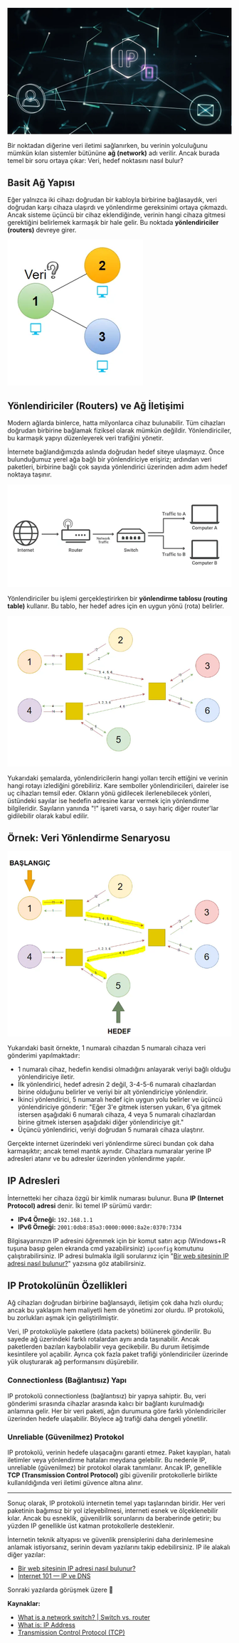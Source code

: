 ![IP](/img/ip-2.png)

Bir noktadan diğerine veri iletimi sağlanırken, bu verinin yolculuğunu mümkün kılan sistemler bütününe **ağ (network)** adı verilir. Ancak burada temel bir soru ortaya çıkar: Veri, hedef noktasını nasıl bulur?

## Basit Ağ Yapısı

Eğer yalnızca iki cihazı doğrudan bir kabloyla birbirine bağlasaydık, veri doğrudan karşı cihaza ulaşırdı ve yönlendirme gereksinimi ortaya çıkmazdı. Ancak sisteme üçüncü bir cihaz eklendiğinde, verinin hangi cihaza gitmesi gerektiğini belirlemek karmaşık bir hale gelir. Bu noktada **yönlendiriciler (routers)** devreye girer.

![Veri](/img/data-tr.png)

## Yönlendiriciler (Routers) ve Ağ İletişimi

Modern ağlarda binlerce, hatta milyonlarca cihaz bulunabilir. Tüm cihazları doğrudan birbirine bağlamak fiziksel olarak mümkün değildir. Yönlendiriciler, bu karmaşık yapıyı düzenleyerek veri trafiğini yönetir.

İnternete bağlandığımızda aslında doğrudan hedef siteye ulaşmayız. Önce bulunduğumuz yerel ağa bağlı bir yönlendiriciye erişiriz; ardından veri paketleri, birbirine bağlı çok sayıda yönlendirici üzerinden adım adım hedef noktaya taşınır.

![İnternet](/img/internet-broadcasting.png)

Yönlendiriciler bu işlemi gerçekleştirirken bir **yönlendirme tablosu (routing table)** kullanır. Bu tablo, her hedef adres için en uygun yönü (rota) belirler.

![Yönlendirici](/img/routing.png)

Yukarıdaki şemalarda, yönlendiricilerin hangi yolları tercih ettiğini ve verinin hangi rotayı izlediğini görebiliriz. Kare semboller yönlendiricileri, daireler ise uç cihazları temsil eder. Okların yönü gidilecek ilerlenebilecek yönleri, üstündeki sayılar ise hedefin adresine karar vermek için yönlendirme bilgileridir. Sayıların yanında "!" işareti varsa, o sayı hariç diğer router'lar gidilebilir olarak kabul edilir.

## Örnek: Veri Yönlendirme Senaryosu

![Veri Yönlendirme Senaryosu](/img/routing-1.png)

Yukarıdaki basit örnekte, 1 numaralı cihazdan 5 numaralı cihaza veri gönderimi yapılmaktadır:

- 1 numaralı cihaz, hedefin kendisi olmadığını anlayarak veriyi bağlı olduğu yönlendiriciye iletir.
- İlk yönlendirici, hedef adresin 2 değil, 3-4-5-6 numaralı cihazlardan birine olduğunu belirler ve veriyi bir alt yönlendiriciye yönlendirir.
- İkinci yönlendirici, 5 numaralı hedef için uygun yolu belirler ve üçüncü yönlendiriciye gönderir: "Eğer 3'e gitmek istersen yukarı, 6'ya gitmek istersen aşağıdaki 6 numaralı cihaza, 4 veya 5 numaralı cihazlardan birine gitmek istersen aşağıdaki diğer yönlendiriciye git."
- Üçüncü yönlendirici, veriyi doğrudan 5 numaralı cihaza ulaştırır.

Gerçekte internet üzerindeki veri yönlendirme süreci bundan çok daha karmaşıktır; ancak temel mantık aynıdır. Cihazlara numaralar yerine IP adresleri atanır ve bu adresler üzerinden yönlendirme yapılır.

## IP Adresleri

İnternetteki her cihaza özgü bir kimlik numarası bulunur. Buna **IP (Internet Protocol) adresi** denir. İki temel IP sürümü vardır:

- **IPv4 Örneği:** `192.168.1.1`
- **IPv6 Örneği:** `2001:0db8:85a3:0000:0000:8a2e:0370:7334`

Bilgisayarınızın IP adresini öğrenmek için bir komut satırı açıp (Windows+R tuşuna basıp gelen ekranda cmd yazabilirsiniz) `ipconfig` komutunu çalıştırabilirsiniz. IP adresi bulmakla ilgili sorularınız için "[Bir web sitesinin IP adresi nasıl bulunur?](https://aysedemirel.github.io/#/article/how-find-website-ip)" yazısına göz atabilirsiniz.

## IP Protokolünün Özellikleri

Ağ cihazları doğrudan birbirine bağlansaydı, iletişim çok daha hızlı olurdu; ancak bu yaklaşım hem maliyetli hem de yönetimi zor olurdu. IP protokolü, bu zorlukları aşmak için geliştirilmiştir.

Veri, IP protokolüyle paketlere (data packets) bölünerek gönderilir. Bu sayede ağ üzerindeki farklı rotalardan aynı anda taşınabilir. Ancak paketlerden bazıları kaybolabilir veya gecikebilir. Bu durum iletişimde kesintilere yol açabilir. Ayrıca çok fazla paket trafiği yönlendiriciler üzerinde yük oluşturarak ağ performansını düşürebilir.

### Connectionless (Bağlantısız) Yapı

IP protokolü connectionless (bağlantısız) bir yapıya sahiptir. Bu, veri gönderimi sırasında cihazlar arasında kalıcı bir bağlantı kurulmadığı anlamına gelir. Her bir veri paketi, ağın durumuna göre farklı yönlendiriciler üzerinden hedefe ulaşabilir. Böylece ağ trafiği daha dengeli yönetilir.

### Unreliable (Güvenilmez) Protokol

IP protokolü, verinin hedefe ulaşacağını garanti etmez. Paket kayıpları, hatalı iletimler veya yönlendirme hataları meydana gelebilir. Bu nedenle IP, unreliable (güvenilmez) bir protokol olarak tanımlanır. Ancak IP, genellikle **TCP (Transmission Control Protocol)** gibi güvenilir protokollerle birlikte kullanıldığında veri iletimi güvence altına alınır.

---

Sonuç olarak, IP protokolü internetin temel yapı taşlarından biridir. Her veri paketinin bağımsız bir yol izleyebilmesi, interneti esnek ve ölçeklenebilir kılar. Ancak bu esneklik, güvenilirlik sorunlarını da beraberinde getirir; bu yüzden IP genellikle üst katman protokollerle desteklenir.

İnternetin teknik altyapısı ve güvenlik prensiplerini daha derinlemesine anlamak istiyorsanız, serinin devam yazılarını takip edebilirsiniz. IP ile alakalı diğer yazılar:

- [Bir web sitesinin IP adresi nasıl bulunur?](https://aysedemirel.github.io/#/article/how-find-website-ip)
- [İnternet 101 — IP ve DNS](https://aysedemirel.github.io/#/article/ip-dns)

Sonraki yazılarda görüşmek üzere 👋

**Kaynaklar:**

- [What is a network switch? | Switch vs. router](https://www.cloudflare.com/learning/network-layer/what-is-a-network-switch/)
- [What is: IP Address](https://www.wpbeginner.com/glossary/ip-address/)
- [Transmission Control Protocol (TCP)](https://www.tutorialspoint.com/internet_technologies/internet_protocols.htm)
